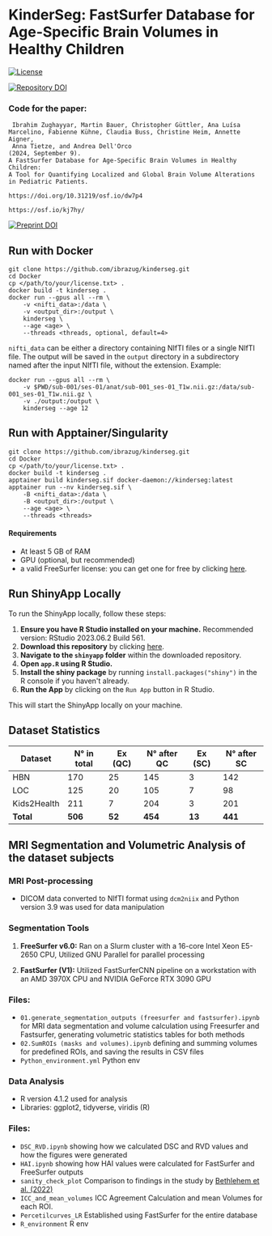# KinderSeg: FastSurfer Database for Age-Specific Brain Volumes in Healthy Children


[![License](https://img.shields.io/badge/License-MIT-blue.svg)](https://opensource.org/licenses/MIT)

[![Repository DOI](https://img.shields.io/badge/DOI-10.5281/zenodo.12773962-blue.svg)](https://doi.org/10.5281/zenodo.12773962)



### Code for the paper:
```
 Ibrahim Zughayyar, Martin Bauer, Christopher Güttler, Ana Luísa Marcelino, Fabienne Kühne, Claudia Buss, Christine Heim, Annette Aigner, 
 Anna Tietze, and Andrea Dell'Orco 
(2024, September 9).
A FastSurfer Database for Age-Specific Brain Volumes in Healthy Children:
A Tool for Quantifying Localized and Global Brain Volume Alterations in Pediatric Patients.

https://doi.org/10.31219/osf.io/dw7p4

https://osf.io/kj7hy/
```
[![Preprint DOI](https://img.shields.io/badge/DOI-10.31219/osf.io/dw7p4-blue.svg)](https://doi.org/10.31219/osf.io/dw7p4)

## Run with Docker 

```
git clone https://github.com/ibrazug/kinderseg.git
cd Docker
cp </path/to/your/license.txt> .
docker build -t kinderseg .
docker run --gpus all --rm \
    -v <nifti_data>:/data \
    -v <output_dir>:/output \
    kinderseg \
    --age <age> \
    --threads <threads, optional, default=4>
```

`nifti_data` can be either a directory containing NIfTI files or a single NIfTI file. The output will be saved in the `output` directory in a subdirectory named after the input NIfTI file, without the extension. Example:

```
docker run --gpus all --rm \
    -v $PWD/sub-001/ses-01/anat/sub-001_ses-01_T1w.nii.gz:/data/sub-001_ses-01_T1w.nii.gz \
    -v ./output:/output \
    kinderseg --age 12
```

## Run with Apptainer/Singularity

```
git clone https://github.com/ibrazug/kinderseg.git
cd Docker
cp </path/to/your/license.txt> .
docker build -t kinderseg .
apptainer build kinderseg.sif docker-daemon://kinderseg:latest 
apptainer run --nv kinderseg.sif \
    -B <nifti_data>:/data \
    -B <output_dir>:/output \
    --age <age> \
    --threads <threads>
```

#### Requirements

- At least 5 GB of RAM
- GPU (optional, but recommended)
- a valid FreeSurfer license: you can get one for free by clicking [here](https://surfer.nmr.mgh.harvard.edu/registration.html).


## Run ShinyApp Locally

To run the ShinyApp locally, follow these steps:

1. **Ensure you have R Studio installed on your machine.** Recommended version: RStudio 2023.06.2 Build 561.
2. **Download this repository** by clicking [here](https://github.com/ibrazug/kinderseg/archive/refs/heads/main.zip).
3. **Navigate to the `shinyapp` folder** within the downloaded repository.
4. **Open `app.R` using R Studio.**
5. **Install the shiny package** by running `install.packages("shiny")` in the R console if you haven't already.
6. **Run the App** by clicking on the `Run App` button in R Studio.

This will start the ShinyApp locally on your machine.


## Dataset Statistics

| Dataset      | N° in total | Ex (QC) | N° after QC | Ex (SC) | N° after SC |
|--------------|-------------|---------|-------------|---------|-------------|
| HBN          | 170         | 25      | 145         | 3       | 142         |
| LOC          | 125         | 20      | 105         | 7       | 98          |
| Kids2Health  | 211         | 7       | 204         | 3       | 201         |
| **Total**    | **506**     | **52**  | **454**     | **13**  | **441**     |


## MRI Segmentation and Volumetric Analysis of the dataset subjects

### MRI Post-processing
- DICOM data converted to NIfTI format using `dcm2niix` and  Python version 3.9 was used for data manipulation

### Segmentation Tools

1. **FreeSurfer v6.0:** Ran on a Slurm cluster with a 16-core Intel Xeon E5-2650 CPU, Utilized GNU Parallel for parallel processing

2. **FastSurfer (V1):** Utilized FastSurferCNN pipeline on a workstation with an AMD 3970X CPU and NVIDIA GeForce RTX 3090 GPU

### Files:
- `01.generate_segmentation_outputs (freesurfer and fastsurfer).ipynb`  for MRI data segmentation and volume calculation using Freesurfer and Fastsurfer, generating volumetric statistics tables for both methods
- `02.SumROIs (masks and volumes).ipynb` defining and summing volumes for predefined ROIs, and saving the results in CSV files
- `Python_environment.yml` Python env


### Data Analysis

- R version 4.1.2  used for analysis
- Libraries: ggplot2, tidyverse, viridis (R)

### Files:
- `DSC_RVD.ipynb` showing how we calculated DSC and RVD values and how the figures were generated  
- `HAI.ipynb`  showing how HAI values were calculated for FastSurfer and FreeSurfer outputs
- `sanity_check_plot` Comparison to findings in the study by [Bethlehem et al. (2022)](https://github.com/brainchart/Lifespan)
- `ICC_and_mean_volumes` ICC Agreement Calculation and mean Volumes for each ROI.
- `Percetilcurves_LR` Established using FastSurfer for the entire database
- `R_environment` R env








